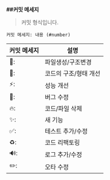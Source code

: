 **##커밋 메세지**  


> 커밋 형식입니다.

```
커밋 메세지: 내용 (#number)
```  



|커밋 메세지|설명|
|------|---|
|:page_facing_up::|파일생성/구조변경|
|:art::|코드의 구조/형태 개선|
|:zap::|성능 개선|
|:bug::|버그 수정|
|:fire::|코드/파일 삭제|
|:sparkles::|새 기능|
|:white_check_mark::|테스트 추가/수정|
|:recycle::|코드 리팩토링|
|:loud_sound::|로그 추가/수정|
|:pencil2::|오타 수정|
